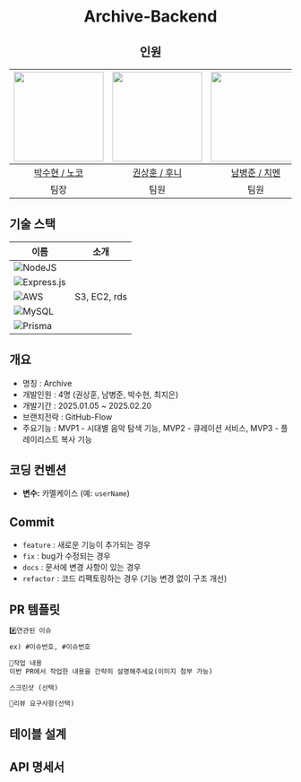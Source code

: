 <div align=center>
  
# Archive-Backend

## 인원
<img width="160px" src="https://avatars.githubusercontent.com/u/84651690?v=4"/> | <img width="160px" src="https://avatars.githubusercontent.com/u/115306845?v=4"/> | <img width="160px" src="https://avatars.githubusercontent.com/u/144078121?v=4"/> |  <img width="160px" src="https://avatars.githubusercontent.com/u/132264125?v=4"/> | 
|:-----:|:-----:|:-----:|:-----:|
|[박수현 / 노코](https://github.com/strfunctionk)|[권상훈 / 후니](https://github.com/sunsetdust)|[남병준 / 치멘](https://github.com/dlrtmxmflaqudwnsdl)|[최지은 / 웰시](https://github.com/chlwldms)|
|팀장|팀원|팀원|팀원|
</div>

## 기술 스택
|이름|소개|
|-----|:-----:|
|![NodeJS](https://img.shields.io/badge/node.js-6DA55F?style=for-the-badge&logo=node.js&logoColor=white)||
|![Express.js](https://img.shields.io/badge/express.js-%23404d59.svg?style=for-the-badge&logo=express&logoColor=%2361DAFB)||
|![AWS](https://img.shields.io/badge/AWS-%23FF9900.svg?style=for-the-badge&logo=amazon-aws&logoColor=white)|S3, EC2, rds|
|![MySQL](https://img.shields.io/badge/mysql-4479A1.svg?style=for-the-badge&logo=mysql&logoColor=white)||
|![Prisma](https://img.shields.io/badge/Prisma-3982CE?style=for-the-badge&logo=Prisma&logoColor=white)||

## 개요

* 명칭 : Archive
* 개발인원 : 4명 (권상훈, 남병준, 박수현, 최지은)
* 개발기간  : 2025.01.05 ~ 2025.02.20
* 브랜치전략 : GitHub-Flow
* 주요기능 : MVP1 - 시대별 음악 탐색 기능, MVP2 - 큐레이션 서비스, MVP3 - 플레이리스트 복사 기능

## 코딩 컨벤션
- **변수:** 카멜케이스 (예: `userName`)

## Commit
- `feature` : 새로운 기능이 추가되는 경우
- `fix` : bug가 수정되는 경우
- `docs` :  문서에 변경 사항이 있는 경우
- `refactor` : 코드 리팩토링하는 경우 (기능 변경 없이 구조 개선)

## PR 템플릿
```markdown
#️⃣연관된 이슈

ex) #이슈번호, #이슈번호

📝작업 내용
이번 PR에서 작업한 내용을 간략히 설명해주세요(이미지 첨부 가능)

스크린샷 (선택)

💬리뷰 요구사항(선택)
```
## 테이블 설계

## API 명세서
